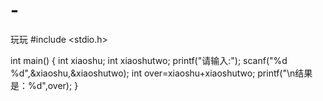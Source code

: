 # -
玩玩
#include <stdio.h>

int main() 
{
	int xiaoshu;
	int xiaoshutwo;
	printf("请输入:");
	scanf("%d %d",&xiaoshu,&xiaoshutwo);
	int over=xiaoshu+xiaoshutwo;
	printf("\n结果是：%d",over);
}
